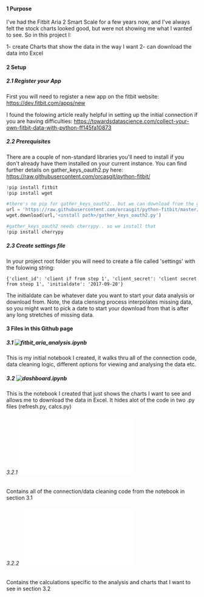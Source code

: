 
#### 1 Purpose
I've had the Fitbit Aria 2 Smart Scale for a few years now, and I've always felt the stock charts looked good, but were not showing me what I wanted to see.
So in this project I: 

1- create Charts that show the data in the way I want 
2- can download the data into Excel

#### 2 Setup

##### 2.1 Register your App
First you will need to register a new app on the fitbit website: https://dev.fitbit.com/apps/new

I found the folowing article really helpful in setting up the initial connection if you are having difficulties:  https://towardsdatascience.com/collect-your-own-fitbit-data-with-python-ff145fa10873

##### 2.2 Prerequisites
There are a couple of non-standard libraries you'll need to install if you don't already have them installed on your current instance.
You can find further details on gather_keys_oauth2.py here: https://raw.githubusercontent.com/orcasgit/python-fitbit/

```python
!pip install fitbit
!pip install wget

#there's no pip for gather_keys_oauth2.. but we can download from the github user
url = 'https://raw.githubusercontent.com/orcasgit/python-fitbit/master/gather_keys_oauth2.py'
wget.download(url,'<install path>/gather_keys_oauth2.py')

#gather_keys_oauth2 needs cherrypy.. so we install that
!pip install cherrypy
```

##### 2.3 Create settings file
In your project root folder you will need to create a file called 'settings' with the folowing string:
```
{'client_id': 'client if from step 1', 'client_secret': 'client secret from steop 1', 'initialdate': '2017-09-20'}
```

The initialdate can be whatever date you want to start your data analysis or download from.  Note, the data clensing process interpolates missing data, so you might want to pick a date to start your download from that is after any long stretches of missing data.

#### 3 Files in this Github page

##### 3.1 ![fitbit_aria_analysis.ipynb](fitbit_aria_analysis.ipynb)
This is my initial notebook I created, it walks thru all of the connection code, data cleaning logic, different options for viewing and analysing the data etc.

##### 3.2 ![dashboard.ipynb](dashboard.ipynb)
This is the notebook I created that just shows the charts I want to see and allows me to download the data in Excel.  It hides alot of the code in two .py files (refresh.py, calcs.py)

###### 3.2.1 ![refresh.py](refresh.py)
Contains all of the connection/data cleaning code from the notebook in section 3.1

###### 3.2.2 ![calcs.py](calcs.py)
Contains the calculations specific to the analysis and charts that I want to see in section 3.2


